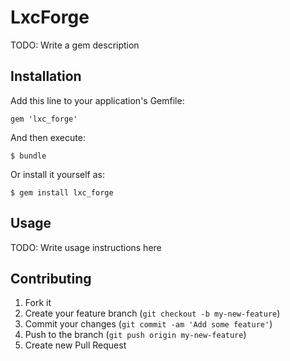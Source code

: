 # LxcForge

TODO: Write a gem description

## Installation

Add this line to your application's Gemfile:

    gem 'lxc_forge'

And then execute:

    $ bundle

Or install it yourself as:

    $ gem install lxc_forge

## Usage

TODO: Write usage instructions here

## Contributing

1. Fork it
2. Create your feature branch (`git checkout -b my-new-feature`)
3. Commit your changes (`git commit -am 'Add some feature'`)
4. Push to the branch (`git push origin my-new-feature`)
5. Create new Pull Request
